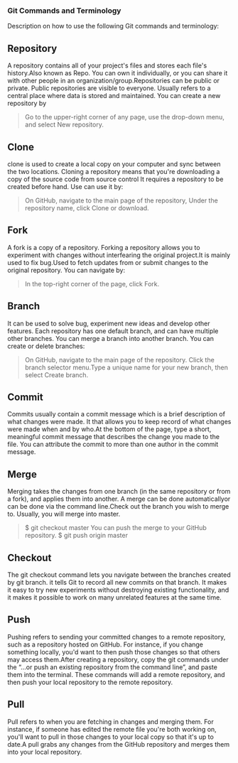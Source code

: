 ### Git Commands and Terminology
 Description on how to use the following Git commands and terminology:
 
 
 ## Repository
 A repository contains all of your project's files and stores each file's history.Also known as Repo. You can own it individually, or you can share it with other people in an organization/group.Repositories can be public or private. Public repositories are visible to everyone. Usually refers to a central place where data is stored and maintained. You can create a new repository by 
 > Go to the upper-right corner of any page, use the  drop-down menu, and select New repository.

## Clone
clone is used  to create a local copy on your computer and sync between the two locations. Cloning a repository means that you're downloading a copy of the source code from source control It requires a repository to be created before hand. Use can use it by:
> On GitHub, navigate to the main page of the repository, Under the repository name, click Clone or download.

## Fork
A fork is a copy of a repository. Forking a repository allows you to experiment with changes without interfearing the original project.It is mainly used to fix bug.Used to fetch updates from or submit changes to the original repository.
You can navigate by:
>In the top-right corner of the page, click Fork.

## Branch
It can be used to solve bug, experiment new ideas and develop other features. Each repository has one default branch, and can have multiple other branches. You can merge a branch into another branch. You can create or delete branches:
>On GitHub, navigate to the main page of the repository. Click the branch selector menu.Type a unique name for your new branch, then select Create branch.

## Commit
Commits usually contain a commit message which is a brief description of what changes were made. It that allows you to keep record of what changes were made when and by who.At the bottom of the page, type a short, meaningful commit message that describes the change you made to the file. You can attribute the commit to more than one author in the commit message.

## Merge
Merging takes the changes from one branch (in the same repository or from a fork), and applies them into another. A merge can be done automaticallyor can be done via the command line.Check out the branch you wish to merge to. Usually, you will merge into master.
> $ git checkout master
You can push the merge to your GitHub repository.
> $ git push origin master

## Checkout
The git checkout command lets you navigate between the branches created by git branch. it tells Git to record all new commits on that branch. It makes it easy to try new experiments without destroying existing functionality, and it makes it possible to work on many unrelated features at the same time.

## Push
Pushing refers to sending your committed changes to a remote repository, such as a repository hosted on GitHub. For instance, if you change something locally, you'd want to then push those changes so that others may access them.After creating a repository, copy the git commands under the “…or push an existing repository from the command line”, and paste them into the terminal. These commands will add a remote repository, and then push your local repository to the remote repository.

## Pull
Pull refers to when you are fetching in changes and merging them. For instance, if someone has edited the remote file you're both working on, you'll want to pull in those changes to your local copy so that it's up to date.A pull grabs any changes from the GitHub repository and merges them into your local repository.

